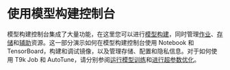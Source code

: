 # 使用模型构建控制台

模型构建控制台集成了大量功能，在这里您可以进行[模型构建](../modules/building/index.md)，同时管理[作业](../modules/jobs/index.md)、[存储](../modules/storage/index.md)和[辅助](../modules/auxiliary/index.md)资源。这一部分演示如何在模型构建控制台使用 Notebook 和 TensorBoard，构建和调试镜像，以及管理存储、配置和隐私信息。对于如何使用 T9k Job 和 AutoTune，请分别参阅[运行模型训练](./model-training.md)和[进行超参数优化](./hyperparameter-tuning.md)。
